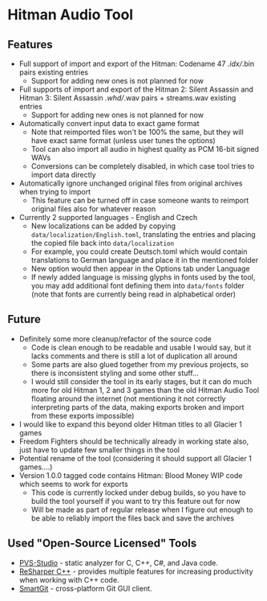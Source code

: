 # Hitman Audio Tool

## Features
 * Full support of import and export of the Hitman: Codename 47 *.idx/*.bin pairs existing entries
     * Support for adding new ones is not planned for now
 * Full supports of import and export of the Hitman 2: Silent Assassin and Hitman 3: Silent Assassin *.whd/*.wav pairs + streams.wav existing entries
     * Support for adding new ones is not planned for now
 * Automatically convert input data to exact game format 
     * Note that reimported files won't be 100% the same, but they will have exact same format (unless user tunes the options)
     * Tool can also import all audio in highest quality as PCM 16-bit signed WAVs
     * Conversions can be completely disabled, in which case tool tries to import data directly
 * Automatically ignore unchanged original files from original archives when trying to import 
     * This feature can be turned off in case someone wants to reimport original files also for whatever reason
 * Currently 2 supported languages - English and Czech
     * New localizations can be added by copying `data/localization/English.toml`, translating the entries and placing the copied file back into `data/localization`
     * For example, you could create Deutsch.toml which would contain translations to German language and place it in the mentioned folder
     * New option would then appear in the Options tab under Language
     * If newly added language is missing glyphs in fonts used by the tool, you may add additional font defining them into `data/fonts` folder (note that fonts are currently being read in alphabetical order) 
     
## Future
 * Definitely some more cleanup/refactor of the source code
     * Code is clean enough to be readable and usable I would say, but it lacks comments and there is still a lot of duplication all around
     * Some parts are also glued together from my previous projects, so there is inconsistent styling and some other stuff...
     * I would still consider the tool in its early stages, but it can do much more for old Hitman 1, 2 and 3 games than the old Hitman Audio Tool floating around the internet (not mentioning it not correctly interpreting parts of the data, making exports broken and import from these exports impossible)
 * I would like to expand this beyond older Hitman titles to all Glacier 1 games
 * Freedom Fighters should be technically already in working state also, just have to update few smaller things in the tool
 * Potential rename of the tool (considering it should support all Glacier 1 games....)
 * Version 1.0.0 tagged code contains Hitman: Blood Money WIP code which seems to work for exports
     * This code is currently locked under debug builds, so you have to build the tool yourself if you want to try this feature out for now
     * Will be made as part of regular release when I figure out enough to be able to reliably import the files back and save the archives

## Used "Open-Source Licensed" Tools
 * [PVS-Studio](https://pvs-studio.com/en/pvs-studio/?utm_source=website&utm_medium=github&utm_campaign=open_source) - static analyzer for C, C++, C#, and Java code.
 * [ReSharper C++](https://www.jetbrains.com/community/opensource/#support) - provides multiple features for increasing productivity when working with C++ code.
 * [SmartGit](https://www.syntevo.com/register-non-commercial/) - cross-platform Git GUI client.
